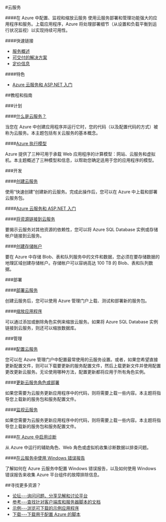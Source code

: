 <properties linkid="dev-net-Cloud-Service" urlDisplayName="Windows Azure Cloud Service" pageTitle="Windows Azure 服务管理：云服务" metaKeywords="Cloud Service" description="" metaCanonical="" services="Cloud Service" documentationCenter="Services" title="Configure, monitor, and scale your cloud services in Azure" authors="" solutions="" manager="" editor="" />


#云服务

####在 Azure 中配置、监视和缩放云服务
使用云服务部署和管理功能强大的应用程序和服务。上载应用程序，Azure 将处理部署细节（从设置和负载平衡到运行状况监视）以实现持续可用性。

####快速链接

-   [服务概述](/home/features/cloud-services/)
-   [可交付的解决方案](/solutions/web/)
-   [定价信息](/pricing/details/cloud-services/)

####特色

-   [Azure 云服务和 ASP.NET 入门](/zh-cn/documentation/articles/cloud-services-dotnet-get-started/)

##教程和指南

###计划

####[什么是云服务？](/zh-cn/documentation/articles/cloud-services-what-is/)

当您在 Azure 中创建应用程序并运行它时，您的代码（以及配置代码的方式）被称为云服务。本主题包括有关云服务的基本概念。

####[Azure 执行模型](zh-cn/documentation/articles/fundamentals-application-models/)

Azure 提供了三种可用于承载 Web 应用程序的计算模型：网站、云服务和虚拟机。本主题概述了三种模型和信息，以帮助您确定适用于您的应用程序的模型。

###开发

####[创建云服务](/zh-cn/documentation/articles/cloud-services-how-to-create-deploy/)

使用“快速创建”创建新的云服务。完成此操作后，您可以在 Azure 中上载和部署云服务包。

####[Azure 云服务和 ASP.NET 入门](/zh-cn/documentation/articles/cloud-services-dotnet-get-started/)

####[将资源链接到云服务](/zh-cn/documentation/articles/cloud-services-how-to-manage/#linkresources)

要揭示云服务对其他资源的依赖性，您可以将 Azure SQL Database 实例或存储帐户链接到云服务。

####[创建存储帐户](/zh-cn/documentation/articles/storage-create-storage-account/)

要在 Azure 中存储 Blob、表和队列服务中的文件和数据，您必须在要存储数据的地理区域创建存储帐户。存储帐户可以容纳高达 100 TB 的 Blob、表和队列数据。

###部署

####[部署云服务](/zh-cn/documentation/articles/cloud-services-how-to-create-deploy/)

创建云服务后，您可以使用 Azure 管理门户上载、测试和部署新的服务包。

####[缩放应用程序](/zh-cn/documentation/articles/cloud-services-how-to-scale/)

可以通过添加或删除角色实例来缩放云服务。如果将 Azure SQL Database 实例链接到云服务，则还可以缩放数据库。

###管理

####[配置云服务](/zh-cn/documentation/articles/cloud-services-how-to-configure)

您可以在 Azure 管理门户中配置最常使用的云服务设置。或者，如果您希望直接更新配置文件，则可以下载要更新的服务配置文件，然后上载更新文件并使用配置更改更新云服务。无论使用哪种方法，配置更新都将应用于所有角色实例。

####[更新云服务角色或部署](/zh-cn/documentation/articles/cloud-services-how-to-manage/#updaterole)

如果您需要为云服务更新应用程序中的代码，则将需要上载一些内容。本主题将指导您上载新的服务包和服务配置文件。

####[监视云服务](/zh-cn/documentation/articles/cloud-services-how-to-monitor/)

如果您需要为云服务更新应用程序中的代码，则将需要上载一些内容。本主题将指导您上载新的服务包和服务配置文件。

####[在 Azure 中启用诊断](/zh-cn/documentation/articles/cloud-services-dotnet-diagnostics/)

从 Azure 中运行的辅助角色、Web 角色或虚拟机收集诊断数据以排查问题。

####[在云服务中使用 Windows 错误报告](http://download.microsoft.com/download/C/4/8/C48CAA93-537E-453B-A3EE-55AC0300BD95/WER-in-Azure_Aug2014.pdf)

了解如何在 Azure 云服务中配置 Windows 错误报告，以及如何使用 Windows 错误报告来收集 Azure 平台组件的故障排除信息。

##寻找更多资源？

-   [论坛---询问问题、分享见解和讨论平台](https://social.msdn.microsoft.com/Forums/azure/zh-CN/home?forum=windowsazurezhchs)
-   [参考---查找针对客户端库和服务器脚本的文档](http://msdn.microsoft.com/zh-cn/library/windowsazure/ee460812)
-   [示例---浏览可下载的示例应用程序](http://code.msdn.microsoft.com/windowsazure/site/search?query=cloud%20services&amp;f%5B0%5D.Value=cloud%20services&amp;f%5B0%5D.Type=SearchText&amp;ac=5)
-   [下载---下载用于配置 Azure 的脚本](/zh-cn/downloads/?sdk=net)

